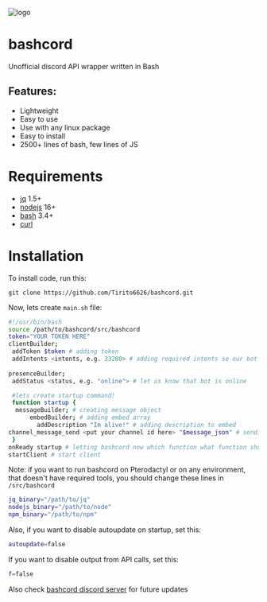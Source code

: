 ![logo](https://cdn.discordapp.com/attachments/1129769809039609962/1139251618072772678/Polish_20230810_193803119.jpg)
# bashcord
 Unofficial discord API wrapper written in Bash

## Features:
- Lightweight
- Easy to use
- Use with any linux package
- Easy to install
- 2500+ lines of bash, few lines of JS
# Requirements
- [jq](https://jqlang.github.io/jq/download/) 1.5+
- [nodejs](https://github.com/nodesource/distributions) 16+ 
- [bash](https://www.gnu.org/software/bash/) 3.4+ 
- [curl](https://curl.se/download.html) 
# Installation
To install code, run this:

```
git clone https://github.com/Tirito6626/bashcord.git
```

Now, lets create `main.sh` file:
```bash
#!/usr/bin/bash
source /path/to/bashcord/src/bashcord
token="YOUR TOKEN HERE"
clientBuilder;
 addToken $token # adding token  
 addIntents <intents, e.g. 33280> # adding required intents so our bot receives all important messages
  
presenceBuilder;
 addStatus <status, e.g. "online"> # let us know that bot is online

 #lets create startup command!
 function startup {
  messageBuilder; # creating message object
      embedBuilder; # adding embed array
        addDescription "Im alive!" # adding description to embed
channel_message_send <put your channel id here> "$message_json" # sending our message object which is saved in $message_json
 }
onReady startup # letting bashcord now which function what function should be executed on startup
startClient # start client 
```

Note: if you want to run bashcord on Pterodactyl or on any environment, that doesn't have required tools, you should change these lines in `/src/bashcord`
```bash
jq_binary="/path/to/jq"
nodejs_binary="/path/to/node"
npm_binary="/path/to/npm"
```
Also, if you want to disable autoupdate on startup, set this:
```bash
autoupdate=false
```
If you want to disable output from API calls, set this:
```bash
f=false
```

Also check [bashcord discord server](https://dsc.gg/bashcord) for future updates
